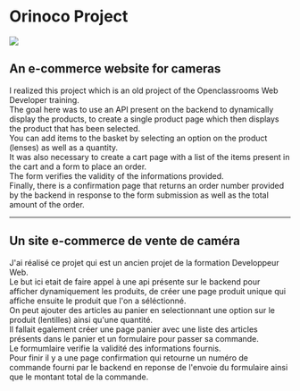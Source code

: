 # Orinoco Project
<a href="https://orinoco.pruvostbastien.fr/" target="_blank"><img src="https://img.shields.io/badge/ctrl_%2B_click_here_to_see_the_website-324050?style=for-the-badge&logo=github&logoColor=white" /></a>

## An e-commerce website for cameras  
  
I realized this project which is an old project of the Openclassrooms Web Developer training.  
The goal here was to use an API present on the backend to dynamically display the products, to create a single product page which then displays the product that has been selected.  
You can add items to the basket by selecting an option on the product (lenses) as well as a quantity.  
It was also necessary to create a cart page with a list of the items present in the cart and a form to place an order.  
The form verifies the validity of the informations provided.  
Finally, there is a confirmation page that returns an order number provided by the backend in response to the form submission as well as the total amount of the order.  
  
---
  
## Un site e-commerce de vente de caméra  
  
J'ai réalisé ce projet qui est un ancien projet de la formation Developpeur Web.  
Le but ici etait de faire appel à une api présente sur le backend pour afficher dynamiquement les produits, de créer une page produit unique qui affiche ensuite le produit que l'on a séléctionné.  
On peut ajouter des articles au panier en selectionnant une option sur le produit (lentilles) ainsi qu'une quantité.  
Il fallait egalement créer une page panier avec une liste des articles présents dans le panier et un formulaire pour passer sa commande.  
Le formumlaire verifie la validité des informations fournis.  
Pour finir il y a une page confirmation qui retourne un numéro de commande fourni par le backend en reponse de l'envoie du formulaire ainsi que le montant total de la commande.  
